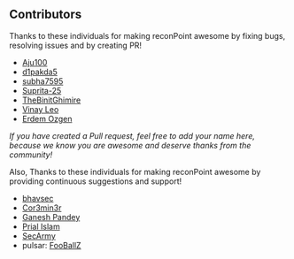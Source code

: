 ## Contributors

Thanks to these individuals for making reconPoint awesome by fixing bugs, resolving issues and by creating PR!

- [Aju100](https://github.com/Aju100)
- [d1pakda5](https://github.com/d1pakda5)
- [subha7595](https://github.com/subha7595)
- [Suprita-25](https://github.com/Suprita-25)
- [TheBinitGhimire](https://github.com/TheBinitGhimire)
- [Vinay Leo](https://github.com/vinaynm)
- [Erdem Ozgen](https://github.com/ErdemOzgen)

_If you have created a Pull request, feel free to add your name here, because we know you are awesome and deserve thanks from the community!_

Also, Thanks to these individuals for making reconPoint awesome by providing continuous suggestions and support!

- [bhavsec](https://twitter.com/bhavsec)
- [Cor3min3r](https://linkedin.com/in/cor3min3r)
- [Ganesh Pandey](https://github.com/GaneshPandey)
- [Prial Islam](https://github.com/prial261)
- [SecArmy](https://twitter.com/secarmyofficial)
- pulsar: [FooBallZ](https://github.com/FooBallZ/pulsar)
